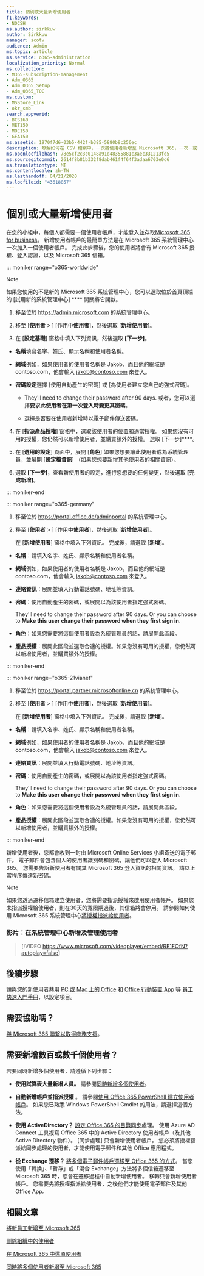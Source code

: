 ```yaml
---
title: 個別或大量新增使用者
f1.keywords:
- NOCSH
ms.author: sirkkuw
author: Sirkkuw
manager: scotv
audience: Admin
ms.topic: article
ms.service: o365-administration
localization_priority: Normal
ms.collection:
- M365-subscription-management
- Adm_O365
- Adm_O365_Setup
- Adm_O365_TOC
ms.custom:
- MSStore_Link
- okr_smb
search.appverid:
- BCS160
- MET150
- MOE150
- GEA150
ms.assetid: 1970f7d6-03b5-442f-b385-5880b9c256ec
description: 瞭解如何在 CSV 檔案中，一次將使用者新增至 Microsoft 365，一次一或多個使用者。
ms.openlocfilehash: 78e5cf2c3c0148a91d48355881c3aec331213fd5
ms.sourcegitcommit: 2614f8b81b332f8dab461f4f64f3adaa6703e0d6
ms.translationtype: MT
ms.contentlocale: zh-TW
ms.lasthandoff: 04/21/2020
ms.locfileid: "43618857"
---
```

# <a name="add-users-individually-or-in-bulk"></a>個別或大量新增使用者

在您的小組中，每個人都需要一個使用者帳戶，才能登入並存取[Microsoft 365 for business](https://go.microsoft.com/fwlink/?LinkID=519395)。 新增使用者帳戶的最簡單方法是在 Microsoft 365 系統管理中心一次加入一個使用者帳戶。 完成此步驟後，您的使用者將會有 Microsoft 365 授權、登入認證，以及 Microsoft 365 信箱。

::: moniker range="o365-worldwide"

> [!NOTE]
> 如果您使用的不是新的 Microsoft 365 系統管理中心，您可以選取位於首頁頂端的 [試用新的系統管理中心] **** 開關將它開啟。

1. 移至位於 <a href="https://go.microsoft.com/fwlink/p/?linkid=2024339" target="_blank">https://admin.microsoft.com</a> 的系統管理中心。

2. 移至 [**使用者** > ] [作用中**使用者**]，然後選取 [**新增使用者**]。
   
3. 在 [**設定基礎**] 窗格中填入下列資訊，然後選取 **[下一步]**。 
  
- **名稱**填寫名字、姓氏、顯示名稱和使用者名稱。 
    
- **網域**例如，如果使用者的使用者名稱是 Jakob，而且他的網域是 contoso.com，他會輸入 jakob@contoso.com 來登入。 
    
- **密碼設定**選擇 [使用自動產生的密碼] 或 [為使用者建立您自己的強式密碼]。 
    
    - They'll need to change their password after 90 days. 或者，您可以選擇**要求此使用者在第一次登入時變更其密碼**。
    
    - 選擇是否要在使用者新增時以電子郵件傳送密碼。 
    
4. 在 [**指派產品授權**] 窗格中，選取該使用者的位置和適當授權。 如果您沒有可用的授權，您仍然可以新增使用者，並購買額外的授權。 選取 [下一步]****。

5. 在 [**選用的設定**] 頁面中，展開 [**角色**] 如果您想要讓此使用者成為系統管理員，並展開 [**設定檔資訊**] （如果您想要新增其他使用者的相關資訊）。 

6. 選取 **[下一步]**，查看新使用者的設定，進行您想要的任何變更，然後選取 **[完成新增]**。 

::: moniker-end


::: moniker range="o365-germany"

1. 移至位於 <a href="https://go.microsoft.com/fwlink/p/?linkid=848041" target="_blank">https://portal.office.de/adminportal</a> 的系統管理中心。

2. 移至 [**使用者** > ] [作用中**使用者**]，然後選取 [**新增使用者**]。
   
  
   在 [**新增使用者**] 窗格中填入下列資訊。 完成後，請選取 [**新增**]。 
  
- **名稱**：請填入名字、姓氏、顯示名稱和使用者名稱。 
    
- **網域**例如，如果使用者的使用者名稱是 Jakob，而且他的網域是 contoso.com，他會輸入 jakob@contoso.com 來登入。 
    
- **連絡資訊**：展開並填入行動電話號碼、地址等資訊。 
    
- **密碼**：使用自動產生的密碼，或展開以為該使用者指定強式密碼。 
    
    They'll need to change their password after 90 days. Or you can choose to **Make this user change their password when they first sign in**.
    
- **角色**：如果您需要將這個使用者設為系統管理員的話，請展開此區段。 
    
- **產品授權**：展開此區段並選取合適的授權。如果您沒有可用的授權，您仍然可以新增使用者，並購買額外的授權。 

::: moniker-end

::: moniker range="o365-21vianet"

1. 移至位於 <a href="https://go.microsoft.com/fwlink/p/?linkid=850627" target="_blank">https://portal.partner.microsoftonline.cn</a> 的系統管理中心。

2. 移至 [**使用者** > ] [作用中**使用者**]，然後選取 [**新增使用者**]。
   
  
   在 [**新增使用者**] 窗格中填入下列資訊。 完成後，請選取 [**新增**]。 
  
- **名稱**：請填入名字、姓氏、顯示名稱和使用者名稱。 
    
- **網域**例如，如果使用者的使用者名稱是 Jakob，而且他的網域是 contoso.com，他會輸入 jakob@contoso.com 來登入。 
    
- **連絡資訊**：展開並填入行動電話號碼、地址等資訊。 
    
- **密碼**：使用自動產生的密碼，或展開以為該使用者指定強式密碼。 
    
    They'll need to change their password after 90 days. Or you can choose to **Make this user change their password when they first sign in**.
    
- **角色**：如果您需要將這個使用者設為系統管理員的話，請展開此區段。 
    
- **產品授權**：展開此區段並選取合適的授權。如果您沒有可用的授權，您仍然可以新增使用者，並購買額外的授權。 

::: moniker-end 
  
新增使用者後，您都會收到一封由 Microsoft Online Services 小組寄送的電子郵件。 電子郵件會包含個人的使用者識別碼和密碼，讓他們可以登入 Microsoft 365。 您需要告訴新使用者有關其 Microsoft 365 登入資訊的相關資訊。 請以正常程序傳達新密碼。

> [!NOTE]
>如果您透過遷移信箱建立使用者，您將需要指派授權來啟用使用者帳戶。 如果您未指派授權給使用者，則在30天的寬限期過後，其信箱將會停用。 請參閱如何使用 Microsoft 365 系統管理中心[將授權指派給使用者](https://support.office.com/article/997596b5-4173-4627-b915-36abac6786dc)。

### <a name="video-add-and-manage-users-in-the-admin-center"></a>影片：在系統管理中心新增及管理使用者

> [!VIDEO https://www.microsoft.com/videoplayer/embed/RE1FOfN?autoplay=false]
  
## <a name="next-steps"></a>後續步驟

請與您的新使用者共用 [PC 或 Mac 上的 Office](https://support.office.com/article/b9700090-ce64-4046-ab92-ce8488a7bc0f.aspx) 和 [Office 行動裝置 App](https://support.office.com/article/4414eaaf-0478-48be-9c42-23adc4716658.aspx) 等 [員工快速入門手冊](https://support.office.com/article/7dabb6cb-0046-40b6-81fe-767e0b1f014f.aspx)，以設定項目。
  
## <a name="need-help"></a>需要協助嗎？

[與 Microsoft 365 聯繫以取得商務支援](../contact-support-for-business-products.md)。  

## <a name="have-hundreds-or-thousands-of-users-to-add"></a>需要新增數百或數千個使用者？


若要同時新增多個使用者，請遵循下列步驟：
  
- **使用試算表大量新增人員。** 請參閱[同時新增多個使用者](https://docs.microsoft.com/office365/enterprise/add-several-users-at-the-same-time)。
    
- **自動新增帳戶並指派授權** 。 請參閱[使用 Office 365 PowerShell 建立使用者帳戶](https://docs.microsoft.com/office365/enterprise/powershell/create-user-accounts-with-office-365-powershell)。 如果您已熟悉 Windows PowerShell Cmdlet 的用法，請選擇這個方法。
    
- **使用 ActiveDirectory？** [設定 Office 365 的目錄同步](https://docs.microsoft.com/office365/enterprise/set-up-directory-synchronization)處理。 使用 Azure AD Connect 工具複寫 Office 365 中的 Active Directory 使用者帳戶（及其他 Active Directory 物件）。 [同步處理] 只會新增使用者帳戶。 您必須將授權指派給同步處理的使用者，才能使用電子郵件和其他 Office 應用程式。
    
- **從 Exchange 遷移？** [將多個電子郵件帳戶遷移至 Office 365 的方式](https://docs.microsoft.com/Exchange/mailbox-migration/mailbox-migration)。 當您使用「轉換」、「暫存」或「混合 Exchange」方法將多個信箱遷移至 Microsoft 365 時，您會在遷移過程中自動新增使用者。 移轉只會新增使用者帳戶。 您需要先將授權指派給使用者，之後他們才能使用電子郵件及其他 Office App。

## <a name="related-articles"></a>相關文章

[將新員工新增至 Microsoft 365](add-new-employee.md)

[刪除組織中的使用者](delete-a-user.md)

[在 Microsoft 365 中還原使用者](restore-user.md)

[同時將多個使用者新增至 Microsoft 365](https://docs.microsoft.com/office365/enterprise/add-several-users-at-the-same-time)

